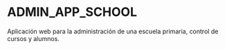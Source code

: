 # ADMIN_APP_SCHOOL
Aplicación web para la administración de una escuela primaria, control de cursos y alumnos.
